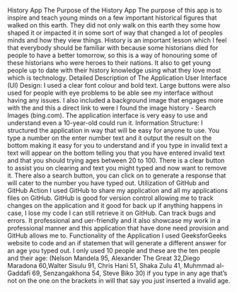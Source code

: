 History App
The Purpose of the History App
The purpose of this app is to inspire and teach young minds on a few important historical figures that walked on this earth. They did not only walk on this earth they some how shaped it or impacted it in some sort of way that changed a lot of peoples minds and how they view things. History is an important lesson which I feel that everybody should be familiar with because some historians died for people to have a better tomorrow, so this is a way of honouring some of these historians who were heroes to their nations. It also to get young people up to date with their history knowledge using what they love most which is technology. 
Detailed Description of The Application
User Interface (UI) Design: I used a clear font colour and bold text. Large buttons were also used for people with eye problems to be able see my interface without having any issues. I also included a background image that engages more with the and this a direct link to were I found the image history - Search Images (bing.com). The application interface is very easy to use and understand even a 10-year-old could run it.
Information Structure: I structured the application in way that will be easy for anyone to use. You type a number on the enter number text and it output the result on the bottom making it easy for you to understand and if you type in invalid text a text will appear on the bottom telling you that you have entered invalid text and that you should trying ages between 20 to 100. There is a clear button to assist you on clearing and text you might typed and now want to remove it. There also a search button, you can click on to generate a response that will cater to the number you have typed out.
Utilization of GitHub and GitHub Action
I used GitHub to share my application and all my applications files on GitHub. GitHub is good for version control allowing me to track changes on the application and it good for back up if anything happens in case, I lose my code I can still retrieve it on GitHub. Can track bugs and errors. It professional and uer-friendly and it also showcase my work in a professional manner and this application that have done need provision and GitHub allows me to. 
Functionality of the Application
I used GeeksforGeeks website to code and an if statemen that will generate a different answer for an age you typed out. I only used 10 people and these are the ten people and their age: (Nelson Mandela 95, Alexander The Great 32,Diego Maradona 60,Walter Sisulu 91, Chris Hani 51, Shaka Zulu 41, Muhmmad al-Gaddafi 69, Senzangakhona 54, Steve Biko 30) if you type in any age that’s not on the one on the brackets in will that say you just inserted a invalid age.

